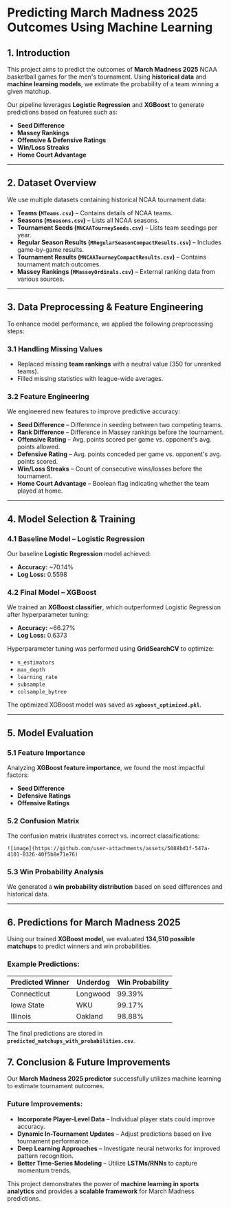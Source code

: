 # Predicting March Madness 2025 Outcomes Using Machine Learning

## 1. Introduction
This project aims to predict the outcomes of **March Madness 2025** NCAA basketball games for the men's tournament. Using **historical data** and **machine learning models**, we estimate the probability of a team winning a given matchup.

Our pipeline leverages **Logistic Regression** and **XGBoost** to generate predictions based on features such as:
- **Seed Difference**
- **Massey Rankings**
- **Offensive & Defensive Ratings**
- **Win/Loss Streaks**
- **Home Court Advantage**

---

## 2. Dataset Overview
We use multiple datasets containing historical NCAA tournament data:

- **Teams (`MTeams.csv`)** – Contains details of NCAA teams.
- **Seasons (`MSeasons.csv`)** – Lists all NCAA seasons.
- **Tournament Seeds (`MNCAATourneySeeds.csv`)** – Lists team seedings per year.
- **Regular Season Results (`MRegularSeasonCompactResults.csv`)** – Includes game-by-game results.
- **Tournament Results (`MNCAATourneyCompactResults.csv`)** – Contains tournament match outcomes.
- **Massey Rankings (`MMasseyOrdinals.csv`)** – External ranking data from various sources.

---

## 3. Data Preprocessing & Feature Engineering

To enhance model performance, we applied the following preprocessing steps:

### 3.1 Handling Missing Values
- Replaced missing **team rankings** with a neutral value (350 for unranked teams).
- Filled missing statistics with league-wide averages.

### 3.2 Feature Engineering
We engineered new features to improve predictive accuracy:
- **Seed Difference** – Difference in seeding between two competing teams.
- **Rank Difference** – Difference in Massey rankings before the tournament.
- **Offensive Rating** – Avg. points scored per game vs. opponent's avg. points allowed.
- **Defensive Rating** – Avg. points conceded per game vs. opponent's avg. points scored.
- **Win/Loss Streaks** – Count of consecutive wins/losses before the tournament.
- **Home Court Advantage** – Boolean flag indicating whether the team played at home.

---

## 4. Model Selection & Training

### 4.1 Baseline Model – Logistic Regression
Our baseline **Logistic Regression** model achieved:
- **Accuracy:** ~70.14%
- **Log Loss:** 0.5598

### 4.2 Final Model – XGBoost
We trained an **XGBoost classifier**, which outperformed Logistic Regression after hyperparameter tuning:

- **Accuracy:** ~66.27%
- **Log Loss:** 0.6373

Hyperparameter tuning was performed using **GridSearchCV** to optimize:
- `n_estimators`
- `max_depth`
- `learning_rate`
- `subsample`
- `colsample_bytree`

The optimized XGBoost model was saved as **`xgboost_optimized.pkl`**.

---

## 5. Model Evaluation

### 5.1 Feature Importance
Analyzing **XGBoost feature importance**, we found the most impactful factors:
- **Seed Difference**
- **Defensive Ratings**
- **Offensive Ratings**

### 5.2 Confusion Matrix
The confusion matrix illustrates correct vs. incorrect classifications:
```
![image](https://github.com/user-attachments/assets/5088bd1f-547a-4101-8326-40f5b8e71e76)

```

### 5.3 Win Probability Analysis
We generated a **win probability distribution** based on seed differences and historical data.

---

## 6. Predictions for March Madness 2025

Using our trained **XGBoost model**, we evaluated **134,510 possible matchups** to predict winners and win probabilities.

### Example Predictions:
| **Predicted Winner** | **Underdog** | **Win Probability** |
|----------------------|-------------|---------------------|
| Connecticut         | Longwood    | 99.39%             |
| Iowa State         | WKU         | 99.17%             |
| Illinois           | Oakland     | 98.88%             |

The final predictions are stored in **`predicted_matchups_with_probabilities.csv`**.


## 7. Conclusion & Future Improvements

Our **March Madness 2025 predictor** successfully utilizes machine learning to estimate tournament outcomes.

### Future Improvements:
- **Incorporate Player-Level Data** – Individual player stats could improve accuracy.
- **Dynamic In-Tournament Updates** – Adjust predictions based on live tournament performance.
- **Deep Learning Approaches** – Investigate neural networks for improved pattern recognition.
- **Better Time-Series Modeling** – Utilize **LSTMs/RNNs** to capture momentum trends.

This project demonstrates the power of **machine learning in sports analytics** and provides a **scalable framework** for March Madness predictions.

